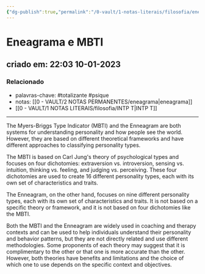 ```yaml
---
{"dg-publish":true,"permalink":"/0-vault/1-notas-literais/filosofia/eneagrama-e-mbti/","tags":["totalizante","psique"],"dgHomeLink":true,"dgShowLocalGraph":true,"dgShowFileTree":true,"dgEnableSearch":true}
---
```


# Eneagrama e MBTI
## criado em: 22:03 10-01-2023

### Relacionado
- palavras-chave: #totalizante #psique 
- notas: [[0 - VAULT/2 NOTAS PERMANENTES/eneagrama\|eneagrama]]
- [[0 - VAULT/1 NOTAS LITERAIS/filosofia/INTP T\|INTP T]]
---
The Myers-Briggs Type Indicator (MBTI) and the Enneagram are both systems for understanding personality and how people see the world. However, they are based on different theoretical frameworks and have different approaches to classifying personality types.

The MBTI is based on Carl Jung's theory of psychological types and focuses on four dichotomies: extraversion vs. introversion, sensing vs. intuition, thinking vs. feeling, and judging vs. perceiving. These four dichotomies are used to create 16 different personality types, each with its own set of characteristics and traits.

The Enneagram, on the other hand, focuses on nine different personality types, each with its own set of characteristics and traits. It is not based on a specific theory or framework, and it is not based on four dichotomies like the MBTI.

Both the MBTI and the Enneagram are widely used in coaching and therapy contexts and can be used to help individuals understand their personality and behavior patterns, but they are not directly related and use different methodologies. Some proponents of each theory may suggest that it is complimentary to the other or that one is more accurate than the other. However, both theories have benefits and limitations and the choice of which one to use depends on the specific context and objectives.